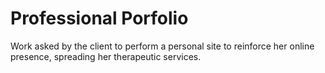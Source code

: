 # Professional Porfolio 

Work asked by the client to perform a personal site to reinforce her online presence, spreading her therapeutic services.
